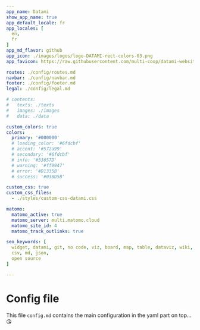 ```yaml
---
app_name: Datami
show_app_name: true
app_default_locale: fr
app_locales: [
  en,
  fr
]
app_md_flavor: github
app_icon: ./images/logos/logo-DATAMI-rect-colors-03.png
app_favicon: https://raw.githubusercontent.com/multi-coop/datami-website-content/main/images/logos/logo-DATAMI-favicon.ico

routes: ./config/routes.md
navbar: ./config/navbar.md
footer: ./config/footer.md
legal: ./config/legal.md

# contents: 
#   texts: ./texts
#   images: ./images
#   data: ./data

custom_colors: true
colors:
  primary: '#000000'
  # loading_color: '#6fdcbf'
  # accent: '#572a99'
  # secondary: '#6fdcbf'
  # info: '#53657D'
  # warning: '#ff9947'
  # error: '#D1335B'
  # success: '#03BD5B'

custom_css: true
custom_css_files:
  - ./styles/custom-css-datami.css

matomo:
  matomo_active: true
  matomo_server: multi.matomo.cloud
  matomo_site_id: 4
  matomo_track_outlinks: true

seo_keywords: [
  widget, datami, git, no code, viz, board, map, table, dataviz, wiki,
  csv, md, json,
  open source
]

---
```



# Config file

This file `config.md` contains the main configuration in the yaml part on top... :kissing_heart:
